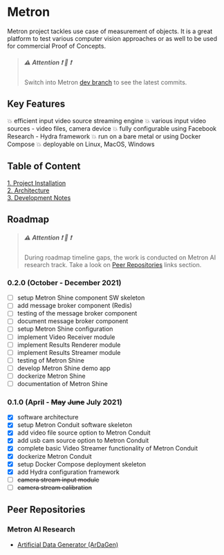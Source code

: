 # Metron

Metron project tackles use case of measurement of objects. It is a great platform to test various computer vision
approaches or as well to be used for commercial Proof of Concepts.

> ##### :warning: Attention :exclamation: :raised_hands: :exclamation:
> Switch into Metron [dev branch](https://github.com/OndrejSzekely/metron/tree/dev) to see the latest commits.

## Key Features

:boom: efficient input video source streaming engine
:boom: various input video sources - video files, camera device
:boom: fully configurable using Facebook Research - Hydra framework
:boom: run on a bare metal or using Docker Compose
:boom: deployable on Linux, MacOS, Windows

## Table of Content

[1. Project Installation](/docs/project_installation.md)\
[2. Architecture](/docs/architecture.md)\
[3. Development Notes](/docs/development_notes.md)

## Roadmap

> ##### :warning: Attention :exclamation: :raised_hands: :exclamation:
> During roadmap timeline gaps, the work is conducted on Metron AI research track. Take a look on
> [Peer Repositories](#peer-repositories) links section.

### 0.2.0 (October - December 2021)

- [ ] setup Metron Shine component SW skeleton
- [ ] add message broker component (Redis)
- [ ] testing of the message broker component
- [ ] document message broker component
- [ ] setup Metron Shine configuration
- [ ] implement Video Receiver module
- [ ] implement Results Renderer module
- [ ] implement Results Streamer module
- [ ] testing of Metron Shine
- [ ] develop Metron Shine demo app
- [ ] dockerize Metron Shine
- [ ] documentation of Metron Shine

### 0.1.0 (April - ~~May~~ ~~June~~ July 2021)

- [x] software architecture
- [x] setup Metron Conduit software skeleton
- [x] add video file source option to Metron Conduit
- [x] add usb cam source option to Metron Conduit
- [x] complete basic Video Streamer functionality of Metron Conduit
- [x] dockerize Metron Conduit
- [x] setup Docker Compose deployment skeleton
- [x] add Hydra configuration framework
- [ ] ~~camera stream input module~~
- [ ] ~~camera stream calibration~~

## Peer Repositories

### Metron AI Research

- [Artificial Data Generator (ArDaGen)](https://github.com/OndrejSzekely/metron_ai_ardagen)
